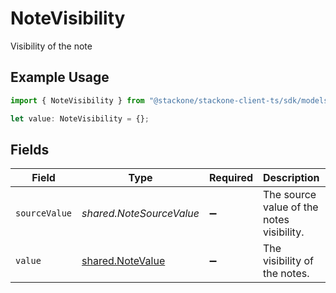 # NoteVisibility

Visibility of the note

## Example Usage

```typescript
import { NoteVisibility } from "@stackone/stackone-client-ts/sdk/models/shared";

let value: NoteVisibility = {};
```

## Fields

| Field                                                       | Type                                                        | Required                                                    | Description                                                 | Example                                                     |
| ----------------------------------------------------------- | ----------------------------------------------------------- | ----------------------------------------------------------- | ----------------------------------------------------------- | ----------------------------------------------------------- |
| `sourceValue`                                               | *shared.NoteSourceValue*                                    | :heavy_minus_sign:                                          | The source value of the notes visibility.                   | Public                                                      |
| `value`                                                     | [shared.NoteValue](../../../sdk/models/shared/notevalue.md) | :heavy_minus_sign:                                          | The visibility of the notes.                                | public                                                      |